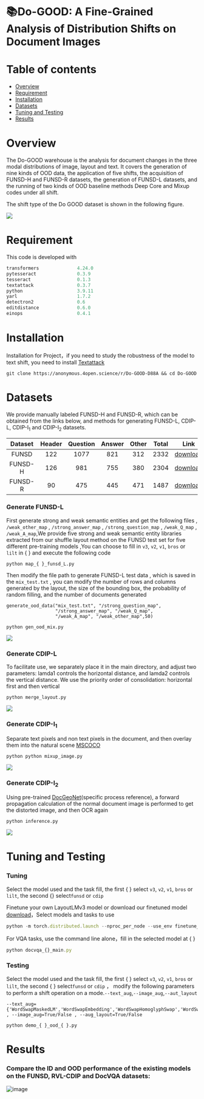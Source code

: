 # 📚Do-GOOD: A Fine-Grained Analysis of Distribution Shifts on Document Images

# Table of contents
* [Overview](#overview)
* [Requirement](#requirement)
* [Installation](#installation)
* [Datasets](#datasets)
* [Tuning and Testing](#tuning-and-testing)
* [Results](#results)

# Overview

The Do-GOOD warehouse is the analysis for document changes in the three modal distributions of image, layout and text. It covers the generation of nine kinds of OOD data, the application of five shifts, the acquisition of FUNSD-H and FUNSD-R datasets, the generation of FUNSD-L datasets, and the running of two kinds of OOD baseline methods Deep Core and Mixup codes under all shift.

The shift type of the Do GOOD dataset is shown in the following figure.

![](https://user-images.githubusercontent.com/111342294/202709041-af2c99b2-5a6e-49b5-93ce-2c4883960601.png)



# Requirement

This code is developed with

```javascript
transformers              4.24.0 
pytesseract               0.3.9 
tesseract                 0.1.3     
textattack                0.3.7 
python                    3.9.11
yarl                      1.7.2
detectron2                0.6                         
editdistance              0.6.0                    
einops                    0.4.1
```

# Installation

Installation for Project，if you need to study the robustness of the model to text shift, you need to install [Textattack](https://github.com/QData/TextAttack)

```
git clone https://anonymous.4open.science/r/Do-GOOD-D88A && cd Do-GOOD
```

# Datasets

We provide manually labeled FUNSD-H and FUNSD-R, which can be obtained from the links below, and methods for generating FUNSD-L, CDIP-L, CDIP-I<sub>1</sub> and CDIP-I<sub>2</sub> datasets.

| Dataset | Header      | Question      | Answer      | Other      | Total      | Link      |
|:--------:| :------------:| :------------:| :------------:| :------------:|:------------:|:------------:|
| FUNSD | 122 | 1077 | 821 | 312 | 2332 |[download](https://pan.baidu.com/s/18OHBdaJCtFWTovHulJGAiQ)|
| FUNSD-H | 126 | 981 | 755 | 380 | 2304 |[download](https://pan.baidu.com/s/15L3Kyc2-NcpXqb6o7cd-HQ)|
| FUNSD-R | 90 | 475 | 445 | 471 | 1487 |[download](https://pan.baidu.com/s/1yrm0YANgX290ZMhpTBi8Cg)|


### Generate FUNSD-L

First generate strong and weak semantic entities and get the following files , `/weak_other_map` , `/strong_answer_map` , `/strong_question_map` , `/weak_Q_map`   , `/weak_A_map`,We provide five strong and weak semantic entity libraries extracted from our shuffle layout method on the FUNSD test set for five different pre-training models ,You can choose to fill in `v3`, `v2`, `v1`, `bros` or `lilt` in { } and execute the following code
```
python map_{ }_funsd_L.py
```

Then modify the file path to generate FUNSD-L test data , which is saved in the `mix_test.txt` , you can modify the number of rows and columns generated by the layout, the size of the bounding box, the probability of random filling, and the number of documents generated

```
generate_ood_data("mix_test.txt", "/strong_question_map",
                  "/strong_answer_map", "/weak_Q_map",
                  "/weak_A_map", "/weak_other_map",50)
```

```
python gen_ood_mix.py
```

![](https://user-images.githubusercontent.com/111342294/202719602-47a09c21-0226-4221-9652-6d714b4a4a46.png)


### Generate CDIP-L

To facilitate use, we separately place it in the main directory, and adjust two parameters: lamda1 controls the horizontal distance, and lamda2 controls the vertical distance. We use the priority order of consolidation: horizontal first and then vertical

```
python merge_layout.py
```

![](https://user-images.githubusercontent.com/111342294/202724209-b915d944-dd62-4e77-a66e-781bc4b4a707.png)


### Generate CDIP-I<sub>1</sub>

Separate text pixels and non text pixels in the document, and then overlay them into the natural scene [MSCOCO](https://cocodataset.org/#home)

```
python python mixup_image.py
```

![](https://user-images.githubusercontent.com/111342294/202724449-f8ee8ffd-c8aa-4dd7-b665-1a6558b5e7aa.png)

### Generate CDIP-I<sub>2</sub>

Using pre-trained [DocGeoNet](https://github.com/fh2019ustc/DocGeoNet)(specific process reference), a forward propagation calculation of the normal document image is performed to get the distorted image, and then OCR again

```
python inference.py
```

![](https://user-images.githubusercontent.com/111342294/202726278-e0a89790-494e-46a6-8a2e-42009f2dfce4.png)


# Tuning and Testing

### Tuning

Select the model used and the task fill, the first { } select `v3`, `v2`, `v1`, `bros` or `lilt`, the second {} select`funsd` or `cdip`

Finetune your own LayoutLMv3 model or download our finetuned model [download](https://pan.baidu.com/s/1zwlTvQsJfQDVOo2UDMRgRA)，Select models and tasks to use

```javascript
python -m torch.distributed.launch --nproc_per_node --use_env finetune_{ }_{ }.py --config config.yaml --output_dir
```

For VQA tasks, use the command line alone，fill in the selected model at { }

```javascript
python docvqa_{}_main.py
```

### Testing

Select the model used and the task fill, the first { } select `v3`, `v2`, `v1`, `bros` or `lilt`, the second { } select`funsd` or `cdip` ， modify the following parameters to perform a shift operation on a mode.`--text_aug`,`--image_aug`,`--aut_layout`
```
--text_aug={'WordSwapMaskedLM','WordSwapEmbedding','WordSwapHomoglyphSwap','WordSwapChangeNumber','WordSwapRandomCharacterDeletion'} , --image_aug=True/False , --aug_layout=True/False
```

```
python demo_{ }_ood_{ }.py
```

# Results

###  Compare the ID and OOD performance of the existing models on the FUNSD, RVL-CDIP and DocVQA datasets:
![image](https://user-images.githubusercontent.com/111342294/202836388-7e251a9c-ad73-4d16-bfc3-a0d6ba11f9dc.png)

